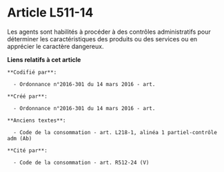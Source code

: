 # Article L511-14

Les agents sont habilités à procéder à des contrôles administratifs pour déterminer les caractéristiques des produits ou des
services ou en apprécier le caractère dangereux.

**Liens relatifs à cet article**

	**Codifié par**:

	  - Ordonnance n°2016-301 du 14 mars 2016 - art.

	**Créé par**:

	  - Ordonnance n°2016-301 du 14 mars 2016 - art.

	**Anciens textes**:

	  - Code de la consommation - art. L218-1, alinéa 1 partiel-contrôle adm (Ab)

	**Cité par**:

	  - Code de la consommation - art. R512-24 (V)
